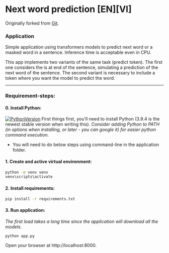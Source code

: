 
# Next word prediction [EN][VI]
Originally forked from [Git](https://github.com/renatoviolin/next_word_prediction).
### Application
Simple application using transformers models to predict next word or a masked word in a sentence. Inference time is acceptable even in CPU.

This app implements two variants of the same task (predict <mask> token). The first one considers the <mask> is at end of the sentence, simulating a prediction of the next word of the sentence.
The second variant is necessary to include a <mask> token where you want the model to predict the word.

------------------------------------------------------------
### Requirement-steps:
#### 0. Install Python:
 [![PythonVersion](https://img.shields.io/static/v1?label=python&message=3.7%20|%203.9&color=blue)](https://www.python.org/downloads/)
First things first, you'll need to install Python (3.9.4 is the newest stable version when writing this).
*Consider adding Python to PATH (in options when installing, or later - you can google it) for easier python command execution.*


 * You will need to do below steps using command-line in the application folder. 
#### 1. Create and active virtual environment:
```bash
python -m venv venv
venv\scripts\activate
```
#### 2. Install requirements:
```bash
pip install -r requirements.txt
```
#### 3. Run application:
*The first load takes a long time since the application will download all the models.*
```bash
python app.py
```
Open your browser at http://localhost:8000.